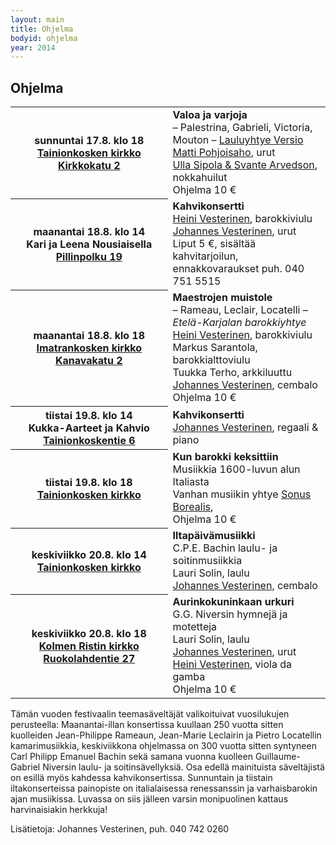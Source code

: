 ```yaml
---
layout: main
title: Ohjelma
bodyid: ohjelma
year: 2014
---
```

## Ohjelma

<table>
<tr>
<th>
sunnuntai&nbsp;17.8.&nbsp;klo&nbsp;18<br>
<a href="/kirkot/">Tainionkosken&nbsp;kirkko</a><br>
<a href="http://maps.google.fi/?q=Kirkkokatu+2,+Imatra">
Kirkkokatu 2</a>
</th><td>
<b>Valoa ja varjoja</b><br>
– Palestrina, Gabrieli, Victoria, Mouton –
<a href="/esiintyjat/lauluyhtye-versio/">Lauluyhtye Versio</a><br>
<a href="/esiintyjat/matti-pohjoisaho/">Matti Pohjoisaho</a>, urut<br>
<a href="/esiintyjat/sipola-arvedson/">Ulla Sipola &amp; Svante
Arvedson</a>, nokkahuilut<br>
Ohjelma 10 €
</td></tr>

<tr><th>
maanantai&nbsp;18.8.&nbsp;klo&nbsp;14<br>
Kari ja Leena Nousiaisella<br>
<a href="http://maps.google.fi/?q=Pillinpolku+19,+Imatra">
Pillinpolku 19</a>
</th><td>
<b>Kahvikonsertti</b><br>
<a href="/esiintyjat/vesteriset/#heini">Heini Vesterinen</a>,
barokkiviulu<br>
<a href="/esiintyjat/vesteriset/">Johannes Vesterinen</a>,
urut<br>
Liput 5 €, sisältää kahvitarjoilun, <br>
ennakkovaraukset puh. 040 751 5515
</td></tr>

<tr><th>
maanantai&nbsp;18.8.&nbsp;klo&nbsp;18<br>
<a href="/kirkot/">Imatrankosken&nbsp;kirkko</a><br>
<a href="http://maps.google.fi/?q=Kanavakatu+2,+Imatra">
Kanavakatu 2</a>
</th><td>
<b>Maestrojen muistole</b><br>
– Rameau, Leclair, Locatelli –<br>
<i>Etelä-Karjalan barokkiyhtye</i><br>
<a href="/esiintyjat/vesteriset/#heini">Heini Vesterinen</a>,
barokkiviulu<br>
Markus Sarantola, barokkialttoviulu<br>
Tuukka Terho, arkkiluuttu<br>
<a href="/esiintyjat/vesteriset/">Johannes Vesterinen</a>,
cembalo<br>
Ohjelma 10 €
</td></tr>

<tr><th>
tiistai&nbsp;19.8.&nbsp;klo&nbsp;14<br>
Kukka-Aarteet ja Kahvio
<a href="http://maps.google.fi/?q=Tainionkoskentie+6,+Imatra">
Tainionkoskentie 6</a>
</th><td>
<b>Kahvikonsertti</b><br>
<a href="/esiintyjat/vesteriset/">Johannes Vesterinen</a>,
regaali &amp; piano
</td></tr>

<tr><th>
tiistai&nbsp;19.8.&nbsp;klo&nbsp;18<br>
<a href="/kirkot/">Tainionkosken&nbsp;kirkko</a><br>
</th><td>
<b>Kun barokki keksittiin</b><br>
Musiikkia 1600-luvun alun Italiasta<br>
Vanhan musiikin yhtye
<a href="/esiintyjat/sonus-borealis/">Sonus Borealis</a>,<br>
Ohjelma 10 €
</td></tr>

<tr><th>
keskiviikko&nbsp;20.8.&nbsp;klo&nbsp;14<br>
<a href="/kirkot/">Tainionkosken kirkko</a>
</th><td>
<b>Iltapäivämusiikki</b><br>
C.P.E. Bachin laulu- ja soitinmusiikkia<br>
Lauri Solin, laulu<br>
<a href="/esiintyjat/vesteriset/">Johannes Vesterinen</a>,
cembalo
</td></tr>

<tr><th>
keskiviikko&nbsp;20.8.&nbsp;klo&nbsp;18<br>
<a href="/kirkot/">Kolmen Ristin kirkko</a><br>
<a href="http://maps.google.fi/?q=Ruokolahdentie+27,+Imatra">
Ruokolahdentie 27</a>
</th><td>
<b>Aurinkokuninkaan urkuri</b><br>
G.G. Niversin hymnejä ja motetteja<br>
Lauri Solin, laulu<br>
<a href="/esiintyjat/vesteriset/">Johannes Vesterinen</a>,
urut<br>
<a href="/esiintyjat/vesteriset/#heini">Heini Vesterinen</a>,
viola da gamba<br>
Ohjelma 10 €
</td></tr>

</table>

Tämän vuoden festivaalin teemasäveltäjät valikoituivat vuosilukujen perusteella: Maanantai-illan konsertissa kuullaan 250 vuotta sitten kuolleiden Jean-Philippe Rameaun, Jean-Marie Leclairin ja Pietro Locatellin kamarimusiikkia, keskiviikkona ohjelmassa on 300 vuotta sitten syntyneen Carl Philipp Emanuel Bachin sekä samana vuonna kuolleen Guillaume-Gabriel Niversin laulu- ja soitinsävellyksiä. Osa edellä mainituista säveltäjistä on esillä myös kahdessa kahvikonsertissa. Sunnuntain ja tiistain iltakonserteissa painopiste on italialaisessa renessanssin ja varhaisbarokin ajan musiikissa. Luvassa on siis jälleen varsin monipuolinen kattaus harvinaisiakin herkkuja!

Lisätietoja: Johannes Vesterinen, puh. 040 742 0260
